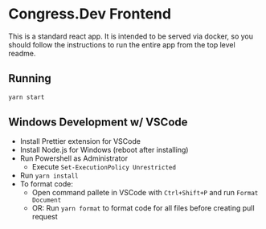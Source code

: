 # Congress.Dev Frontend

This is a standard react app. It is intended to be served via docker, so you should follow the instructions to run the entire app from the top level readme.

## Running

```bash
yarn start
```

## Windows Development w/ VSCode

- Install Prettier extension for VSCode
- Install Node.js for Windows (reboot after installing)
- Run Powershell as Administrator
    - Execute `Set-ExecutionPolicy Unrestricted`
- Run `yarn install`
- To format code:
    - Open command pallete in VSCode with `Ctrl+Shift+P` and run `Format Document`
    - OR: Run `yarn format` to format code for all files before creating pull request
